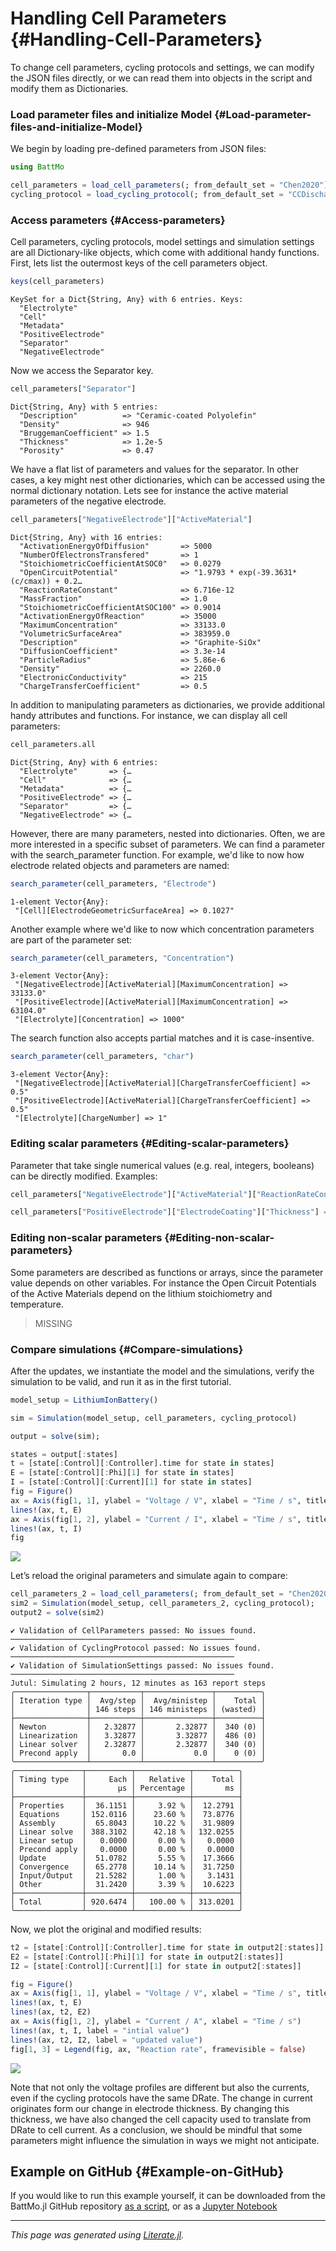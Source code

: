 


# Handling Cell Parameters {#Handling-Cell-Parameters}

To change cell parameters, cycling protocols and settings, we can modify the JSON files directly, or we can read them into objects in the script and modify them as Dictionaries.

### Load parameter files and initialize Model {#Load-parameter-files-and-initialize-Model}

We begin by loading pre-defined parameters from JSON files:

```julia
using BattMo

cell_parameters = load_cell_parameters(; from_default_set = "Chen2020")
cycling_protocol = load_cycling_protocol(; from_default_set = "CCDischarge")
```


### Access parameters {#Access-parameters}

Cell parameters, cycling protocols, model settings and simulation settings are all Dictionary-like objects, which come with additional handy functions. First, lets list the outermost keys of the cell parameters object.

```julia
keys(cell_parameters)
```


```
KeySet for a Dict{String, Any} with 6 entries. Keys:
  "Electrolyte"
  "Cell"
  "Metadata"
  "PositiveElectrode"
  "Separator"
  "NegativeElectrode"
```


Now we access the Separator key.

```julia
cell_parameters["Separator"]
```


```
Dict{String, Any} with 5 entries:
  "Description"          => "Ceramic-coated Polyolefin"
  "Density"              => 946
  "BruggemanCoefficient" => 1.5
  "Thickness"            => 1.2e-5
  "Porosity"             => 0.47
```


We have a flat list of parameters and values for the separator. In other cases, a key might nest other dictionaries, which can be accessed using the normal dictionary notation. Lets see for instance the  active material parameters of the negative electrode.

```julia
cell_parameters["NegativeElectrode"]["ActiveMaterial"]
```


```
Dict{String, Any} with 16 entries:
  "ActivationEnergyOfDiffusion"       => 5000
  "NumberOfElectronsTransfered"       => 1
  "StoichiometricCoefficientAtSOC0"   => 0.0279
  "OpenCircuitPotential"              => "1.9793 * exp(-39.3631*(c/cmax)) + 0.2…
  "ReactionRateConstant"              => 6.716e-12
  "MassFraction"                      => 1.0
  "StoichiometricCoefficientAtSOC100" => 0.9014
  "ActivationEnergyOfReaction"        => 35000
  "MaximumConcentration"              => 33133.0
  "VolumetricSurfaceArea"             => 383959.0
  "Description"                       => "Graphite-SiOx"
  "DiffusionCoefficient"              => 3.3e-14
  "ParticleRadius"                    => 5.86e-6
  "Density"                           => 2260.0
  "ElectronicConductivity"            => 215
  "ChargeTransferCoefficient"         => 0.5
```


In addition to manipulating parameters as dictionaries, we provide additional handy attributes and functions. For instance, we can display all cell parameters:

```julia
cell_parameters.all
```


```
Dict{String, Any} with 6 entries:
  "Electrolyte"       => {…
  "Cell"              => {…
  "Metadata"          => {…
  "PositiveElectrode" => {…
  "Separator"         => {…
  "NegativeElectrode" => {…
```


However, there are many parameters, nested into dictionaries. Often, we are more interested in a specific subset of parameters. We can find a parameter with the search_parameter function. For example, we&#39;d like to now how electrode related objects and parameters are named:

```julia
search_parameter(cell_parameters, "Electrode")
```


```
1-element Vector{Any}:
 "[Cell][ElectrodeGeometricSurfaceArea] => 0.1027"
```


Another example where we&#39;d like to now which concentration parameters are part of the parameter set:

```julia
search_parameter(cell_parameters, "Concentration")
```


```
3-element Vector{Any}:
 "[NegativeElectrode][ActiveMaterial][MaximumConcentration] => 33133.0"
 "[PositiveElectrode][ActiveMaterial][MaximumConcentration] => 63104.0"
 "[Electrolyte][Concentration] => 1000"
```


The search function also accepts partial matches and it is case-insentive.

```julia
search_parameter(cell_parameters, "char")
```


```
3-element Vector{Any}:
 "[NegativeElectrode][ActiveMaterial][ChargeTransferCoefficient] => 0.5"
 "[PositiveElectrode][ActiveMaterial][ChargeTransferCoefficient] => 0.5"
 "[Electrolyte][ChargeNumber] => 1"
```


### Editing scalar parameters {#Editing-scalar-parameters}

Parameter that take single numerical values (e.g. real, integers, booleans) can be directly modified. Examples:

```julia
cell_parameters["NegativeElectrode"]["ActiveMaterial"]["ReactionRateConstant"] = 1e-13

cell_parameters["PositiveElectrode"]["ElectrodeCoating"]["Thickness"] = 8.2e-5
```


### Editing non-scalar parameters {#Editing-non-scalar-parameters}

Some parameters are described as functions or arrays, since the parameter value depends on other variables. For instance the Open Circuit Potentials of the Active Materials depend on the lithium stoichiometry and temperature.
> 
> MISSING
> 


### Compare simulations {#Compare-simulations}

After the updates, we instantiate the model and the simulations, verify the simulation to be valid, and run it as in the first tutorial.

```julia
model_setup = LithiumIonBattery()

sim = Simulation(model_setup, cell_parameters, cycling_protocol)

output = solve(sim);

states = output[:states]
t = [state[:Control][:Controller].time for state in states]
E = [state[:Control][:Phi][1] for state in states]
I = [state[:Control][:Current][1] for state in states]
fig = Figure()
ax = Axis(fig[1, 1], ylabel = "Voltage / V", xlabel = "Time / s", title = "Discharge curve")
lines!(ax, t, E)
ax = Axis(fig[1, 2], ylabel = "Current / I", xlabel = "Time / s", title = "Discharge curve")
lines!(ax, t, I)
fig
```

![](lqycopo.jpeg)

Let’s reload the original parameters and simulate again to compare:

```julia
cell_parameters_2 = load_cell_parameters(; from_default_set = "Chen2020")
sim2 = Simulation(model_setup, cell_parameters_2, cycling_protocol);
output2 = solve(sim2)
```


```
✔️ Validation of CellParameters passed: No issues found.
──────────────────────────────────────────────────
✔️ Validation of CyclingProtocol passed: No issues found.
──────────────────────────────────────────────────
✔️ Validation of SimulationSettings passed: No issues found.
──────────────────────────────────────────────────
Jutul: Simulating 2 hours, 12 minutes as 163 report steps
╭────────────────┬───────────┬───────────────┬──────────╮
│ Iteration type │  Avg/step │  Avg/ministep │    Total │
│                │ 146 steps │ 146 ministeps │ (wasted) │
├────────────────┼───────────┼───────────────┼──────────┤
│ Newton         │   2.32877 │       2.32877 │  340 (0) │
│ Linearization  │   3.32877 │       3.32877 │  486 (0) │
│ Linear solver  │   2.32877 │       2.32877 │  340 (0) │
│ Precond apply  │       0.0 │           0.0 │    0 (0) │
╰────────────────┴───────────┴───────────────┴──────────╯
╭───────────────┬──────────┬────────────┬──────────╮
│ Timing type   │     Each │   Relative │    Total │
│               │       μs │ Percentage │       ms │
├───────────────┼──────────┼────────────┼──────────┤
│ Properties    │  36.1151 │     3.92 % │  12.2791 │
│ Equations     │ 152.0116 │    23.60 % │  73.8776 │
│ Assembly      │  65.8043 │    10.22 % │  31.9809 │
│ Linear solve  │ 388.3102 │    42.18 % │ 132.0255 │
│ Linear setup  │   0.0000 │     0.00 % │   0.0000 │
│ Precond apply │   0.0000 │     0.00 % │   0.0000 │
│ Update        │  51.0782 │     5.55 % │  17.3666 │
│ Convergence   │  65.2778 │    10.14 % │  31.7250 │
│ Input/Output  │  21.5282 │     1.00 % │   3.1431 │
│ Other         │  31.2420 │     3.39 % │  10.6223 │
├───────────────┼──────────┼────────────┼──────────┤
│ Total         │ 920.6474 │   100.00 % │ 313.0201 │
╰───────────────┴──────────┴────────────┴──────────╯
```


Now, we plot the original and modified results:

```julia
t2 = [state[:Control][:Controller].time for state in output2[:states]]
E2 = [state[:Control][:Phi][1] for state in output2[:states]]
I2 = [state[:Control][:Current][1] for state in output2[:states]]

fig = Figure()
ax = Axis(fig[1, 1], ylabel = "Voltage / V", xlabel = "Time / s", title = "Discharge curve")
lines!(ax, t, E)
lines!(ax, t2, E2)
ax = Axis(fig[1, 2], ylabel = "Current / A", xlabel = "Time / s")
lines!(ax, t, I, label = "intial value")
lines!(ax, t2, I2, label = "updated value")
fig[1, 3] = Legend(fig, ax, "Reaction rate", framevisible = false)
```

![](wxefmlr.jpeg)

Note that not only the voltage profiles are different but also the currents, even if the cycling protocols have the same DRate. The change in current originates form our change in electrode thickness. By changing this thickness, we have also changed the cell capacity used to translate from DRate to cell current. As a conclusion, we should be mindful that some parameters might influence the simulation in ways we might not anticipate.

## Example on GitHub {#Example-on-GitHub}

If you would like to run this example yourself, it can be downloaded from the BattMo.jl GitHub repository [as a script](https://github.com/BattMoTeam/BattMo.jl/blob/main/examples/6_handle_cell_parameters.jl), or as a [Jupyter Notebook](https://github.com/BattMoTeam/BattMo.jl/blob/gh-pages/dev/final_site/notebooks/6_handle_cell_parameters.ipynb)


---


_This page was generated using [Literate.jl](https://github.com/fredrikekre/Literate.jl)._

